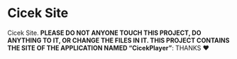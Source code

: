 # Cicek Site
Cicek Site. **PLEASE DO NOT ANYONE TOUCH THIS PROJECT, DO ANYTHING TO IT, OR CHANGE THE FILES IN IT. THIS PROJECT CONTAINS THE SITE OF THE APPLICATION NAMED “CicekPlayer”**: THANKS ❤️
